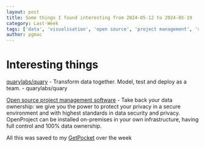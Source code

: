 ```yaml
---
layout: post
title: Some things I found interesting from 2024-05-12 to 2024-05-19
category: Last-Week
tags: ['data', 'visualisation', 'open source', 'project management', 'software']
author: pgmac
---
```


# Interesting things

[quarylabs/quary](https://github.com/quarylabs/quary) - Transform data together. Model, test and deploy as a team. - quarylabs/quary

[Open source project management software](https://www.openproject.org/) - Take back your data ownership: we give you the power to protect your privacy in a secure environment and with highest standards in data security and privacy. OpenProject can be installed on-premises in your own infrastructure, having full control and 100% data ownership.



All this was saved to my [GetPocket](https://getpocket.com/) over the week